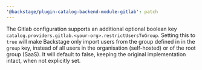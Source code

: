 ```yaml
---
'@backstage/plugin-catalog-backend-module-gitlab': patch
---
```


The Gitlab configuration supports an additional optional boolean key `catalog.providers.gitlab.<your-org>.restrictUsersToGroup`. Setting this to `true` will make Backstage only import users from the group defined in in the `group` key, instead of all users in the organisation (self-hosted) or of the root group (SaaS). It will default to false, keeping the original implementation intact, when not explicitly set.
